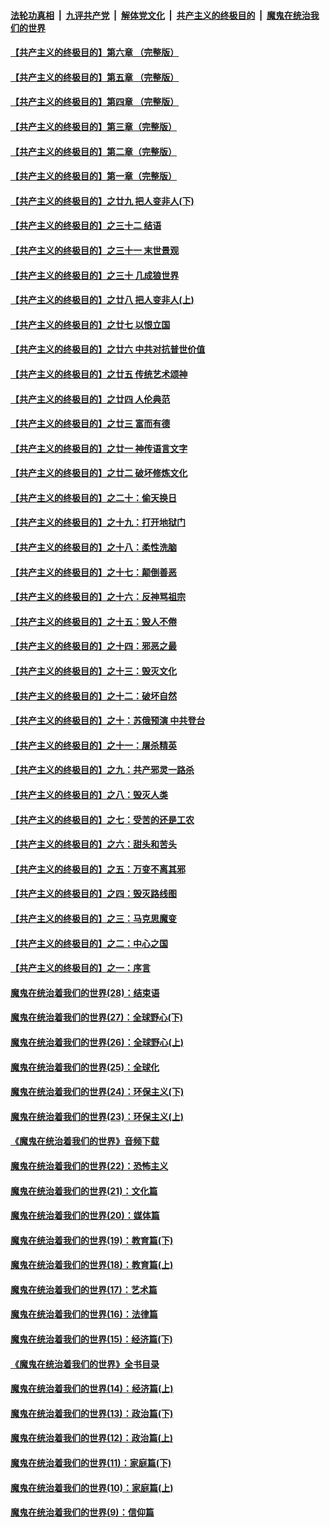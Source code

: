 

####  [法轮功真相](../../../../basic/blob/master/README.md?t=04101031) &nbsp;|&nbsp; [九评共产党](../../../../9ping.md/blob/master/README.md?t=04101031) &nbsp;|&nbsp; [解体党文化](../../../../jtdwh.md/blob/master/README.md?t=04101031)  &nbsp;|&nbsp; [共产主义的终极目的](../../../../gczydzjmd.md/blob/master/README.md?t=04101031) &nbsp;|&nbsp; [魔鬼在统治我们的世界](../../../../mgztzwmdsj.md/blob/master/README.md?t=04101031) 

#### [【共产主义的终极目的】第六章 （完整版）](../pages/nsc422/n11428913.md?t=04101031) 

#### [【共产主义的终极目的】第五章 （完整版）](../pages/nsc422/n11428912.md?t=04101031) 

#### [【共产主义的终极目的】第四章 （完整版）](../pages/nsc422/n11428907.md?t=04101031) 

#### [【共产主义的终极目的】第三章（完整版）](../pages/nsc422/n11428848.md?t=04101031) 

#### [【共产主义的终极目的】第二章（完整版）](../pages/nsc422/n11428831.md?t=04101031) 

#### [【共产主义的终极目的】第一章（完整版）](../pages/nsc422/n11417651.md?t=04101031) 

#### [【共产主义的终极目的】之廿九 把人变非人(下)](../pages/nsc422/n11344140.md?t=04101031) 

#### [【共产主义的终极目的】之三十二 结语](../pages/nsc422/n11360535.md?t=04101031) 

#### [【共产主义的终极目的】之三十一 末世景观](../pages/nsc422/n11351129.md?t=04101031) 

#### [【共产主义的终极目的】之三十 几成狼世界](../pages/nsc422/n11348280.md?t=04101031) 

#### [【共产主义的终极目的】之廿八 把人变非人(上)](../pages/nsc422/n11340492.md?t=04101031) 

#### [【共产主义的终极目的】之廿七 以恨立国](../pages/nsc422/n11336944.md?t=04101031) 

#### [【共产主义的终极目的】之廿六 中共对抗普世价值](../pages/nsc422/n11324785.md?t=04101031) 

#### [【共产主义的终极目的】之廿五 传统艺术颂神](../pages/nsc422/n11296396.md?t=04101031) 

#### [【共产主义的终极目的】之廿四 人伦典范](../pages/nsc422/n11296397.md?t=04101031) 

#### [【共产主义的终极目的】之廿三 富而有德](../pages/nsc422/n11283598.md?t=04101031) 

#### [【共产主义的终极目的】之廿一 神传语言文字](../pages/nsc422/n11263265.md?t=04101031) 

#### [【共产主义的终极目的】之廿二 破坏修炼文化](../pages/nsc422/n11245728.md?t=04101031) 

#### [【共产主义的终极目的】之二十：偷天换日](../pages/nsc422/n11238846.md?t=04101031) 

#### [【共产主义的终极目的】之十九：打开地狱门](../pages/nsc422/n11206376.md?t=04101031) 

#### [【共产主义的终极目的】之十八：柔性洗脑](../pages/nsc422/n11199994.md?t=04101031) 

#### [【共产主义的终极目的】之十七：颠倒善恶](../pages/nsc422/n11179782.md?t=04101031) 

#### [【共产主义的终极目的】之十六：反神骂祖宗](../pages/nsc422/n11166798.md?t=04101031) 

#### [【共产主义的终极目的】之十五：毁人不倦](../pages/nsc422/n11166792.md?t=04101031) 

#### [【共产主义的终极目的】之十四：邪恶之最](../pages/nsc422/n11150249.md?t=04101031) 

#### [【共产主义的终极目的】之十三：毁灭文化](../pages/nsc422/n11135227.md?t=04101031) 

#### [【共产主义的终极目的】之十二：破坏自然](../pages/nsc422/n11135214.md?t=04101031) 

#### [【共产主义的终极目的】之十：苏俄预演 中共登台](../pages/nsc422/n11118424.md?t=04101031) 

#### [【共产主义的终极目的】之十一：屠杀精英](../pages/nsc422/n11118442.md?t=04101031) 

#### [【共产主义的终极目的】之九：共产邪灵一路杀](../pages/nsc422/n11114139.md?t=04101031) 

#### [【共产主义的终极目的】之八：毁灭人类](../pages/nsc422/n11108503.md?t=04101031) 

#### [【共产主义的终极目的】之七：受苦的还是工农](../pages/nsc422/n11101809.md?t=04101031) 

#### [【共产主义的终极目的】之六：甜头和苦头](../pages/nsc422/n11096971.md?t=04101031) 

#### [【共产主义的终极目的】之五：万变不离其邪](../pages/nsc422/n11091285.md?t=04101031) 

#### [【共产主义的终极目的】之四：毁灭路线图](../pages/nsc422/n11086284.md?t=04101031) 

#### [【共产主义的终极目的】之三：马克思魔变](../pages/nsc422/n11061941.md?t=04101031) 

#### [【共产主义的终极目的】之二：中心之国](../pages/nsc422/n11047728.md?t=04101031) 

#### [【共产主义的终极目的】之一：序言](../pages/nsc422/n11086077.md?t=04101031) 

#### [魔鬼在统治着我们的世界(28)：结束语](../pages/nsc422/n10936246.md?t=04101031) 

#### [魔鬼在统治着我们的世界(27)：全球野心(下)](../pages/nsc422/n10928319.md?t=04101031) 

#### [魔鬼在统治着我们的世界(26)：全球野心(上)](../pages/nsc422/n10900318.md?t=04101031) 

#### [魔鬼在统治着我们的世界(25)：全球化](../pages/nsc422/n10788205.md?t=04101031) 

#### [魔鬼在统治着我们的世界(24)：环保主义(下)](../pages/nsc422/n10695307.md?t=04101031) 

#### [魔鬼在统治着我们的世界(23)：环保主义(上)](../pages/nsc422/n10688613.md?t=04101031) 

#### [《魔鬼在统治着我们的世界》音频下载](../pages/nsc422/n10635553.md?t=04101031) 

#### [魔鬼在统治着我们的世界(22)：恐怖主义](../pages/nsc422/n10614727.md?t=04101031) 

#### [魔鬼在统治着我们的世界(21)：文化篇](../pages/nsc422/n10597706.md?t=04101031) 

#### [魔鬼在统治着我们的世界(20)：媒体篇](../pages/nsc422/n10586579.md?t=04101031) 

#### [魔鬼在统治着我们的世界(19)：教育篇(下)](../pages/nsc422/n10564808.md?t=04101031) 

#### [魔鬼在统治着我们的世界(18)：教育篇(上)](../pages/nsc422/n10526970.md?t=04101031) 

#### [魔鬼在统治着我们的世界(17)：艺术篇](../pages/nsc422/n10499093.md?t=04101031) 

#### [魔鬼在统治着我们的世界(16)：法律篇](../pages/nsc422/n10485969.md?t=04101031) 

#### [魔鬼在统治着我们的世界(15)：经济篇(下)](../pages/nsc422/n10469975.md?t=04101031) 

#### [《魔鬼在统治着我们的世界》全书目录](../pages/nsc422/n10464261.md?t=04101031) 

#### [魔鬼在统治着我们的世界(14)：经济篇(上)](../pages/nsc422/n10457370.md?t=04101031) 

#### [魔鬼在统治着我们的世界(13)：政治篇(下)](../pages/nsc422/n10448270.md?t=04101031) 

#### [魔鬼在统治着我们的世界(12)：政治篇(上)](../pages/nsc422/n10444576.md?t=04101031) 

#### [魔鬼在统治着我们的世界(11)：家庭篇(下)](../pages/nsc422/n10440961.md?t=04101031) 

#### [魔鬼在统治着我们的世界(10)：家庭篇(上)](../pages/nsc422/n10435448.md?t=04101031) 

#### [魔鬼在统治着我们的世界(9)：信仰篇](../pages/nsc422/n10432159.md?t=04101031) 

